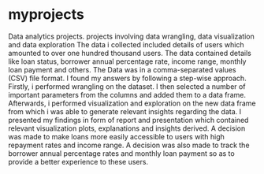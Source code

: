 # myprojects
 Data analytics projects. projects involving data wrangling, data visualization and data exploration 
 The data i collected included details of users which amounted to over one hundred thousand users.
 The data contained details like loan status, borrower annual percentage rate, income range, monthly loan payment and others.
 The Data was in a comma-separated values (CSV) file format. I found my answers by following a step-wise approach. Firstly, i performed wrangling on the dataset. I then selected a number of important parameters from the columns and added them to a data frame. Afterwards, i performed visualization and exploration on the new data frame from which i was able to generate relevant insights regarding the data.
I presented my findings in form of report and presentation which contained relevant visualization plots, explanations and insights derived. 
A decision was made to make loans more easily accessible to users with high repayment rates and income range. A decision was also made to track the borrower annual percentage rates and monthly loan payment so as to provide a better experience to these users.
